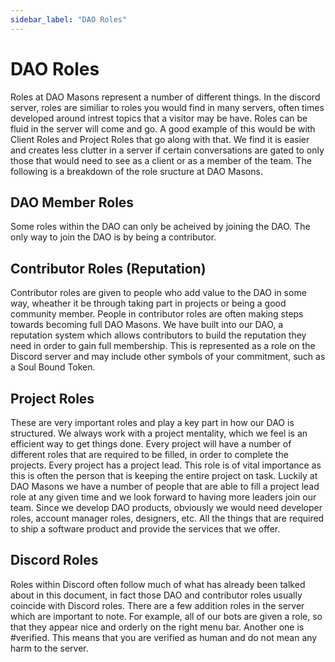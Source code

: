 ```yaml
---
sidebar_label: "DAO Roles"
---
```


# DAO Roles

Roles at DAO Masons represent a number of different things. In the discord server, roles are similiar to roles you would find in many servers, often times developed around intrest topics that a visitor may be have. Roles can be fluid in the server will come and go. A good example of this would be with Client Roles and Project Roles that go along with that. We find it is easier and creates less clutter in a server if certain conversations are gated to only those that would need to see as a client or as a member of the team. The following is a breakdown of the role sructure at DAO Masons.

## DAO Member Roles

Some roles within the DAO can only be acheived by joining the DAO. The only way to join the DAO is by being a contributor.

## Contributor Roles (Reputation)

Contributor roles are given to people who add value to the DAO in some way, wheather it be through taking part in projects or being a good community member. People in contributor roles are often making steps towards becoming full DAO Masons. We have built into our DAO, a reputation system which allows contributors to build the reputation they need in order to gain full membership. This is represented as a role on the Discord server and may include other symbols of your commitment, such as a Soul Bound Token.

## Project Roles

These are very important roles and play a key part in how our DAO is structured. We always work with a project mentality, which we feel is an efficient way to get things done. Every project will have a number of different roles that are required to be filled, in order to complete the projects. 
Every project has a project lead. This role is of vital importance as this is often the person that is keeping the entire project on task. Luckily at DAO Masons we have a number of people that are able to fill a project lead role at any given time and we look forward to having more leaders join our team.
Since we develop DAO products, obviously we would need developer roles, account manager roles, designers, etc. All the things that are required to ship a software product and provide the services that we offer.

## Discord Roles

Roles within Discord often follow much of what has already been talked about in this document, in fact those DAO and contributor roles usually coincide with Discord roles. There are a few addition roles in the server which are important to note. For example, all of our bots are given a role, so that they appear nice and orderly on the right menu bar. Another one is #verified. This means that you are verified as human and do not mean any harm to the server.